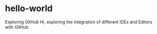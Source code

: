 # hello-world
Exploring GitHub
Hi, exploring the integration of different IDEs and Editors with GitHub
